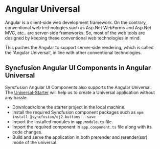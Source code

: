 # Angular Universal

<!-- markdownlint-disable MD013 -->
Angular is a client-side web development framework. On the contrary, conventional web technologies such as Asp.Net WebForms and Asp.Net MVC, etc.. are server-side frameworks. So, most of the web tools are designed by keeping these conventional web technologies in mind.

This pushes the Angular to support server-side rendering, which is called the 'Angular Universal', in line with other conventional technologies.

## Syncfusion Angular UI Components in Angular Universal

<!-- markdownlint-disable MD013 -->
Syncfusion Angular UI Components also supports the Angular Universal. The [Universal-Starter](https://github.com/angular/universal-starter) will help us to create a Universal application without any hassle.

* Download/clone the starter project in the local machine.
* Install the required Syncfusion component packages such as `npm install @syncfusion/ej2-buttons --save`
* Import the installed modules in `app.module.ts` file.
* Import the required component in `app.component.ts` file along with its code changes.
* Build and serve the application in both prerender and rerender(ssr) mode of the universal.
